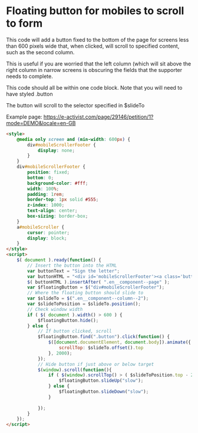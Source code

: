 # Floating button for mobiles to scroll to form
This code will add a button fixed to the bottom of the page for screens less than 600 pixels wide that, when clicked,
will scroll to specified content, such as the second column.

This is useful if you are worried that the left column (which will sit above the right column in narrow screens is obscuring the fields that the supporter needs to complete. 

This code should all be within one code block. Note that you will need to have styled .button

The button will scroll to the selector specified in $slideTo

Example page: https://e-activist.com/page/29146/petition/1?mode=DEMO&locale=en-GB

```html
<style>
    @media only screen and (min-width: 600px) {
        div#mobileScrollerFooter {
            display: none;
        }
    }
    div#mobileScrollerFooter {
        position: fixed;
        bottom: 0;
        background-color: #fff;
        width: 100%;
        padding: 1rem;
        border-top: 1px solid #555;
        z-index: 1000;
        text-align: center;
        box-sizing: border-box;
    }
    a#mobileScroller {
        cursor: pointer;
        display: block;
    }
</style>
<script>
    $( document ).ready(function() {
        // Insert the button into the HTML
        var buttonText = "Sign the letter";
        var buttonHTML = "<div id='mobileScrollerFooter'><a class='button' id='mobileScroller'>" + buttonText + "</a></div>"
        $( buttonHTML ).insertAfter( ".en__component--page" );
        var $floatingButton = $("div#mobileScrollerFooter");
        // Where the floating button should slide to
        var $slideTo = $(".en__component--column--2");
        var $slideToPosition = $slideTo.position();
        // Check window width
        if ( $( document ).width() > 600 ) {
            $floatingButton.hide();
        } else {
            // If button clicked, scroll
            $floatingButton.find(".button").click(function() {
                $([document.documentElement, document.body]).animate({
                    scrollTop: $slideTo.offset().top
                }, 2000);
            });
            // Hide button if just above or below target
            $(window).scroll(function(){
                if ( $(window).scrollTop() > ( $slideToPosition.top - 200 ) ) {
                    $floatingButton.slideUp("slow");
                } else {
                    $floatingButton.slideDown("slow");
                }
                
            });
        }
    });
</script>
```
